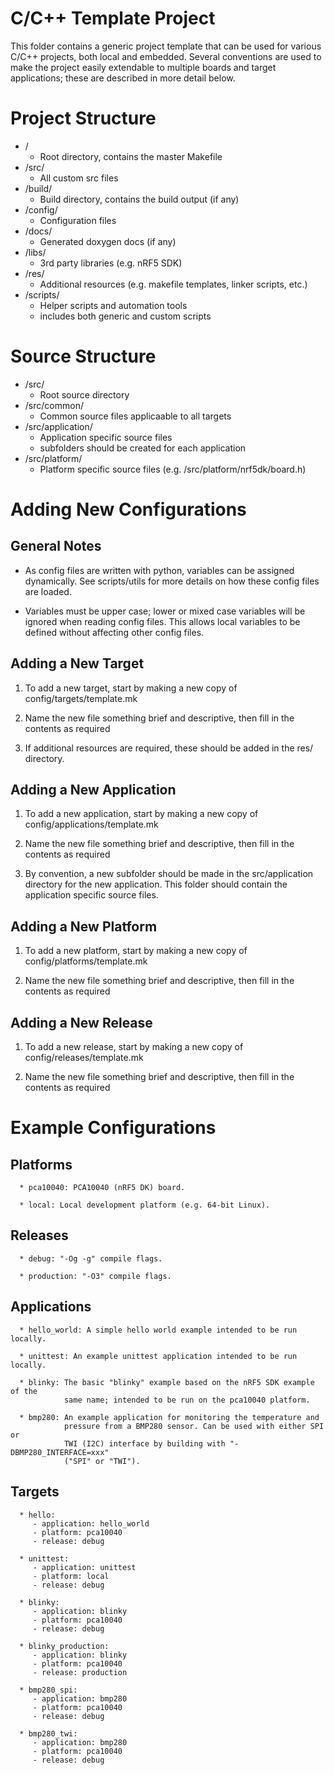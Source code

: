 # C/C++ Template Project
This folder contains a generic project template that can be used for various
C/C++ projects, both local and embedded. Several conventions are used to make
the project easily extendable to multiple boards and target applications; these
are described in more detail below.

# Project Structure
   * /
      - Root directory, contains the master Makefile
   * /src/
      - All custom src files
   * /build/
      - Build directory, contains the build output (if any)
   * /config/
      - Configuration files
   * /docs/
      - Generated doxygen docs (if any)
   * /libs/
      - 3rd party libraries (e.g. nRF5 SDK)
   * /res/
      - Additional resources (e.g. makefile templates, linker scripts, etc.)
   * /scripts/
      - Helper scripts and automation tools
      - includes both generic and custom scripts

# Source Structure
   * /src/
      - Root source directory
   * /src/common/
      - Common source files applicaable to all targets
   * /src/application/
      - Application specific source files
      - subfolders should be created for each application
   * /src/platform/
      - Platform specific source files (e.g. /src/platform/nrf5dk/board.h)

# Adding New Configurations

## General Notes

  * As config files are written with python, variables can be assigned
    dynamically. See scripts/utils for more details on how these config files
    are loaded.
  
  * Variables must be upper case; lower or mixed case variables will be ignored
    when reading config files. This allows local variables to be defined
    without affecting other config files.

## Adding a New Target

  1. To add a new target, start by making a new copy of
     config/targets/template.mk

  2. Name the new file something brief and descriptive, then fill in the
     contents as required
  
  3. If additional resources are required, these should be added in the res/
     directory.

## Adding a New Application

  1. To add a new application, start by making a new copy of
     config/applications/template.mk

  2. Name the new file something brief and descriptive, then fill in the
     contents as required

  3. By convention, a new subfolder should be made in the src/application
     directory for the new application. This folder should contain the
     application specific source files.

## Adding a New Platform

  1. To add a new platform, start by making a new copy of
     config/platforms/template.mk

  2. Name the new file something brief and descriptive, then fill in the
     contents as required
  
## Adding a New Release

  1. To add a new release, start by making a new copy of
     config/releases/template.mk

  2. Name the new file something brief and descriptive, then fill in the
     contents as required


# Example Configurations

  ## Platforms

      * pca10040: PCA10040 (nRF5 DK) board.

      * local: Local development platform (e.g. 64-bit Linux).

  ## Releases

      * debug: "-Og -g" compile flags.

      * production: "-O3" compile flags.

  ## Applications

      * hello_world: A simple hello world example intended to be run locally.

      * unittest: An example unittest application intended to be run locally.

      * blinky: The basic "blinky" example based on the nRF5 SDK example of the
                same name; intended to be run on the pca10040 platform.

      * bmp280: An example application for monitoring the temperature and
                pressure from a BMP280 sensor. Can be used with either SPI or
                TWI (I2C) interface by building with "-DBMP280_INTERFACE=xxx"
                ("SPI" or "TWI").

   ## Targets

      * hello:
         - application: hello_world
         - platform: pca10040
         - release: debug
      
      * unittest:
         - application: unittest
         - platform: local
         - release: debug

      * blinky:
         - application: blinky
         - platform: pca10040
         - release: debug

      * blinky_production:
         - application: blinky
         - platform: pca10040
         - release: production

      * bmp280_spi:
         - application: bmp280
         - platform: pca10040
         - release: debug

      * bmp280_twi:
         - application: bmp280
         - platform: pca10040
         - release: debug

      